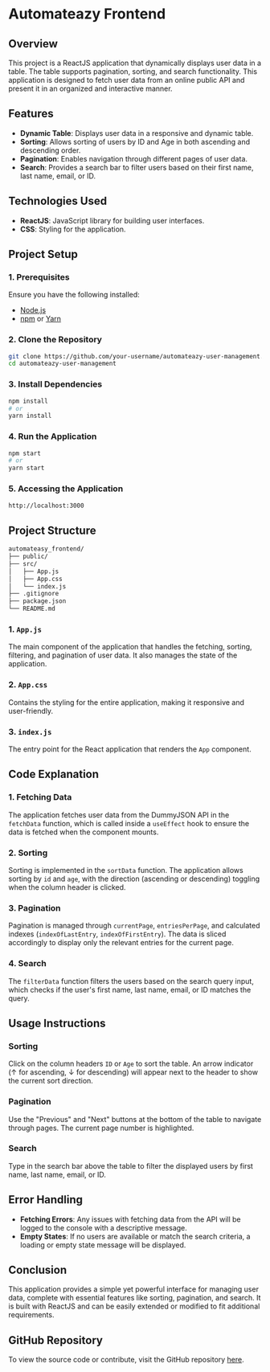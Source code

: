 # Automateazy Frontend

## Overview
This project is a ReactJS application that dynamically displays user data in a table. The table supports pagination, sorting, and search functionality. This application is designed to fetch user data from an online public API and present it in an organized and interactive manner.

## Features
- **Dynamic Table**: Displays user data in a responsive and dynamic table.
- **Sorting**: Allows sorting of users by ID and Age in both ascending and descending order.
- **Pagination**: Enables navigation through different pages of user data.
- **Search**: Provides a search bar to filter users based on their first name, last name, email, or ID.

## Technologies Used
- **ReactJS**: JavaScript library for building user interfaces.
- **CSS**: Styling for the application.

## Project Setup

### 1. Prerequisites
Ensure you have the following installed:
- [Node.js](https://nodejs.org/) 
- [npm](https://www.npmjs.com/) or [Yarn](https://yarnpkg.com/)

### 2. Clone the Repository
```bash
git clone https://github.com/your-username/automateazy-user-management.git
cd automateazy-user-management

```

### 3. Install Dependencies
```bash
npm install
# or
yarn install
```

### 4. Run the Application
```bash
npm start
# or
yarn start
```

### 5. Accessing the Application

```bash
http://localhost:3000
```

## Project Structure

```bash
automateasy_frontend/
├── public/
├── src/
│   ├── App.js
│   ├── App.css
│   └── index.js
├── .gitignore
├── package.json
└── README.md
```

### 1. `App.js`
The main component of the application that handles the fetching, sorting, filtering, and pagination of user data. It also manages the state of the application.

### 2. `App.css`
Contains the styling for the entire application, making it responsive and user-friendly.

### 3. `index.js`
The entry point for the React application that renders the `App` component.

## Code Explanation

### 1. Fetching Data
The application fetches user data from the DummyJSON API in the `fetchData` function, which is called inside a `useEffect` hook to ensure the data is fetched when the component mounts.

### 2. Sorting
Sorting is implemented in the `sortData` function. The application allows sorting by `id` and `age`, with the direction (ascending or descending) toggling when the column header is clicked.

### 3. Pagination
Pagination is managed through `currentPage`, `entriesPerPage`, and calculated indexes (`indexOfLastEntry`, `indexOfFirstEntry`). The data is sliced accordingly to display only the relevant entries for the current page.

### 4. Search
The `filterData` function filters the users based on the search query input, which checks if the user's first name, last name, email, or ID matches the query.

## Usage Instructions

### Sorting
Click on the column headers `ID` or `Age` to sort the table. An arrow indicator (↑ for ascending, ↓ for descending) will appear next to the header to show the current sort direction.

### Pagination
Use the "Previous" and "Next" buttons at the bottom of the table to navigate through pages. The current page number is highlighted.

### Search
Type in the search bar above the table to filter the displayed users by first name, last name, email, or ID.

## Error Handling

- **Fetching Errors**: Any issues with fetching data from the API will be logged to the console with a descriptive message.
- **Empty States**: If no users are available or match the search criteria, a loading or empty state message will be displayed.

## Conclusion
This application provides a simple yet powerful interface for managing user data, complete with essential features like sorting, pagination, and search. It is built with ReactJS and can be easily extended or modified to fit additional requirements.

## GitHub Repository
To view the source code or contribute, visit the GitHub repository [here](https://github.com/aniketmu/automateasy_frontend).
